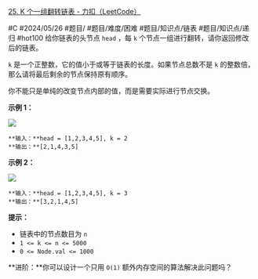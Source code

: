 [25. K 个一组翻转链表 - 力扣（LeetCode）](https://leetcode.cn/problems/reverse-nodes-in-k-group/description/)

#C #2024/05/26 #题目/ #题目/难度/困难 #题目/知识点/链表 #题目/知识点/递归 #hot100
给你链表的头节点 `head` ，每 `k` 个节点一组进行翻转，请你返回修改后的链表。

`k` 是一个正整数，它的值小于或等于链表的长度。如果节点总数不是 `k` 的整数倍，那么请将最后剩余的节点保持原有顺序。

你不能只是单纯的改变节点内部的值，而是需要实际进行节点交换。

**示例 1：**

![](https://assets.leetcode.com/uploads/2020/10/03/reverse_ex1.jpg)
```
**输入：**head = [1,2,3,4,5], k = 2
**输出：**[2,1,4,3,5]
```
**示例 2：**

![](https://assets.leetcode.com/uploads/2020/10/03/reverse_ex2.jpg)
```
**输入：**head = [1,2,3,4,5], k = 3
**输出：**[3,2,1,4,5]
```
**提示：**

- 链表中的节点数目为 `n`
- `1 <= k <= n <= 5000`
- `0 <= Node.val <= 1000`

**进阶：**你可以设计一个只用 `O(1)` 额外内存空间的算法解决此问题吗？